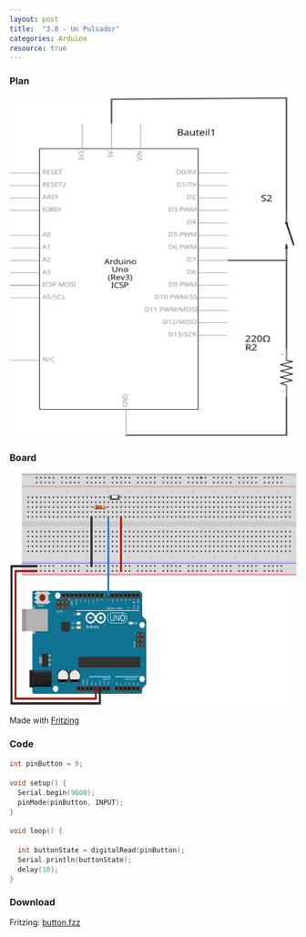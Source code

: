 ```yaml
---
layout: post
title:  "3.0 - Un Pulsador"
categories: Arduino
resource: true
---
```


### Plan

<div class="schaltplan">
	<img src="/images/fritzing/arduino/button_Schaltplan.svg" width="800" height="600" alt="wiring plan" />
</div>

### Board

<img src="/images/fritzing/arduino/button_Steckplatine.svg" width="584" height="409" alt="bread board" />

<p class="advert">Made with <a href="http://fritzing.org">Fritzing</a></p>

### Code

```c
int pinButton = 9;

void setup() {
  Serial.begin(9600);
  pinMode(pinButton, INPUT);
}

void loop() {

  int buttonState = digitalRead(pinButton);
  Serial.println(buttonState);
  delay(10);
}
```

### Download

Fritzing: [button.fzz](/images/fritzing/arduino/button.fzz)
